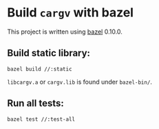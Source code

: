 Build `cargv` with bazel
=====

This project is written using [bazel](http://www.bazel.build/) 0.10.0.

## Build static library:

```bazel build //:static```

`libcargv.a` or `cargv.lib` is found under `bazel-bin/`.

## Run all tests:

```bazel test //:test-all```
